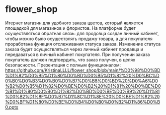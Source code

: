 # flower_shop
Итернет магазин для удобного заказа цветов, который является площадкой для магазинов и флористов.
На платформе будет осуществляться обратная связь: для продовца создан личный кабинет, чтобы можно было осуществлять продажу товара, а для покупателя проработана функция отслеживания статуса заказа.
Изменение статуса заказа будет осуществляться через личный кабинет продавца и передаваться в личный кабинет покупателя. При получении заказа покупатель должен подтвердить, что заказ получен, в целях безопасности.
Презентация с полным функционалом:
https://github.com/KristinaLLLL/flower_shop/blob/main/%D0%98%D0%BD%D1%82%D0%B5%D1%80%D0%BD%D0%B5%D1%82%20%D0%BC%D0%B0%D0%B3%D0%B0%D0%B7%D0%B8%D0%BD%20%D0%A6%D0%B2%D0%B5%D1%82%D0%BE%D0%B2%20%D1%81%20%D0%BE%D0%B1%D1%80%D0%B0%D1%82%D0%BD%D0%BE%D0%B9%20%D1%81%D0%B2%D1%8F%D0%B7%D1%8C%D1%8E%20%D0%BE%D1%82%20%D0%BF%D1%80%D0%BE%D0%B4%D0%B0%D0%B2%D1%86%D0%B0.pptx
